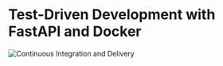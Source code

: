 # Test-Driven Development with FastAPI and Docker
![Continuous Integration and Delivery](https://github.com/tyler-reitz/fastapi-tdd-docker/workflows/Continuous%20Integration%20and%20Delivery/badge.svg?branch=main)